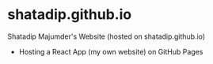 # shatadip.github.io
Shatadip Majumder's Website (hosted on shatadip.github.io)
- Hosting a React App (my own website) on GitHub Pages
